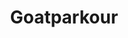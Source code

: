 ---
title: Goatparkour
crosslinks:
- GoatsOnTopOfHorses
- livven
- aww
- animalsridinganimals
- SweatyPalms
- fakehistoryporn
- goatsincoats
- interestingasfuck
- HistoryPorn
- tifu
---